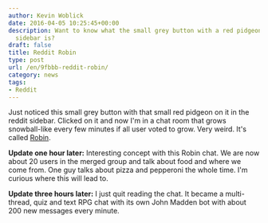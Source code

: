```yaml
---
author: Kevin Woblick
date: 2016-04-05 10:25:45+00:00
description: Want to know what the small grey button with a red pidgeon in the Reddit
  sidebar is?
draft: false
title: Reddit Robin
type: post
url: /en/9fbbb-reddit-robin/
category: news
tags:
- Reddit
---
```


Just noticed this small grey button with that small red pidgeon on it in the reddit sidebar. Clicked on it and now I'm in a chat room that grows snowball-like every few minutes if all user voted to grow. Very weird. It's called [Robin](https://www.reddit.com/robin/).

**Update one hour later:**
Interesting concept with this Robin chat. We are now about 20 users in the merged group and talk about food and where we come from. One guy talks about pizza and pepperoni the whole time. I'm curious where this will lead to.

**Update three hours later:**
I just quit reading the chat. It became a multi-thread, quiz and text RPG chat with its own John Madden bot with about 200 new messages every minute.
